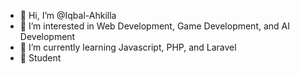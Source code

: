 - 👋 Hi, I’m @Iqbal-Ahkilla
- 👀 I’m interested in Web Development, Game Development, and AI Development
- 🌱 I’m currently learning Javascript, PHP, and Laravel
- 🧑 Student

<!---
Iqbal-Ahkilla/Iqbal-Ahkilla is a ✨ special ✨ repository because its `README.md` (this file) appears on your GitHub profile.
You can click the Preview link to take a look at your changes.
--->
